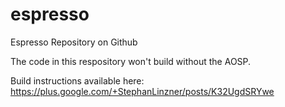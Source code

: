 # espresso
Espresso Repository on Github

The code in this respository won't build without the AOSP. 

Build instructions available here:
https://plus.google.com/+StephanLinzner/posts/K32UgdSRYwe
